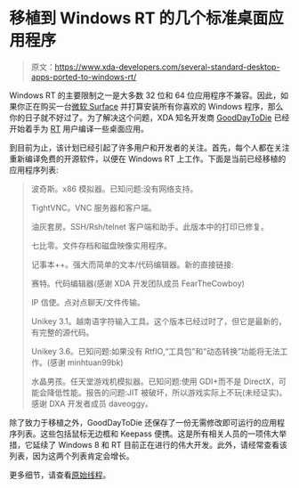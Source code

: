# 移植到 Windows RT 的几个标准桌面应用程序

> 原文：<https://www.xda-developers.com/several-standard-desktop-apps-ported-to-windows-rt/>

Windows RT 的主要限制之一是大多数 32 位和 64 位应用程序不兼容。因此，如果你正在购买一台[微软 Surface](http://forum.xda-developers.com/forumdisplay.php?f=1624) 并打算安装所有你喜欢的 Windows 程序，那么你的日子就不好过了。为了解决这个问题，XDA 知名开发商 [GoodDayToDie](http://forum.xda-developers.com/member.php?u=3529492) 已经开始着手为 [RT](http://forum.xda-developers.com/forumdisplay.php?f=1286) 用户编译一些桌面应用。

到目前为止，该计划已经引起了许多用户和开发者的关注。首先，每个人都在关注重新编译免费的开源软件，以便在 Windows RT 上工作。下面是当前已经移植的应用程序列表:

> 波奇斯。x86 模拟器。已知问题:没有网络支持。
> 
> TightVNC。VNC 服务器和客户端。
> 
> 油灰套房。SSH/Rsh/telnet 客户端和助手。此版本中的打印已修复。
> 
> 七比零。文件存档和磁盘映像实用程序。
> 
> 记事本++。强大而简单的文本/代码编辑器。新的直接链接:
> 
> 赛特。代码编辑器(感谢 XDA 开发团队成员 FearTheCowboy)
> 
> IP 信使。点对点聊天/文件传输。
> 
> Unikey 3.1。越南语字符输入工具。这个版本已经过时了，但它是最新的，有完整的源代码。
> 
> Unikey 3.6。已知问题:如果没有 RtfIO,“工具包”和“动态转换”功能将无法工作。(感谢 minhtuan99bk)
> 
> 水晶男孩。任天堂游戏机模拟器。已知问题:使用 GDI+而不是 DirectX，可能会降低性能。报告的问题:JIT 被破坏，所以游戏实际上不玩(未经证实)。感谢 DXA 开发者成员 daveoggy。

除了致力于移植之外，GoodDayToDie 还保存了一份无需修改即可运行的应用程序列表。这些包括鼠标无边框和 Keepass 便携。这是所有相关人员的一项伟大举措，它延续了 Windows 8 和 RT 目前正在进行的伟大开发。此外，请经常查看该列表，因为这两个列表肯定会增长。

更多细节，请查看[原始线程](http://forum.xda-developers.com/showthread.php?t=2092348)。